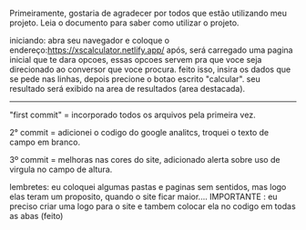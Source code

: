 Primeiramente, gostaria de agradecer por todos que estão utilizando meu projeto. 
Leia o documento para saber como utilizar o projeto. 

iniciando: abra seu navegador e coloque o endereço:https://xscalculator.netlify.app/
após, será carregado uma pagina inicial que te dara opcoes, essas opcoes servem pra que voce seja direcionado ao conversor que voce procura.
feito isso, insira os dados que se pede nas linhas, depois precione o botao escrito "calcular".
seu resultado será exibido na area de resultados (area destacada).

------------------------------------------------------------------------------------------------------------------------------------------
"first commit" = incorporado todos os arquivos pela primeira vez.

2° commit = adicionei o codigo do google analitcs, troquei o texto de campo em branco.

3º commit = melhoras nas cores do site, adicionado alerta sobre uso de virgula no campo de altura.





lembretes:
eu coloquei algumas pastas e paginas sem sentidos, mas logo elas teram um proposito, quando o site ficar maior....
IMPORTANTE : eu preciso criar uma logo para o site e tambem colocar ela no codigo em todas as abas (feito)
